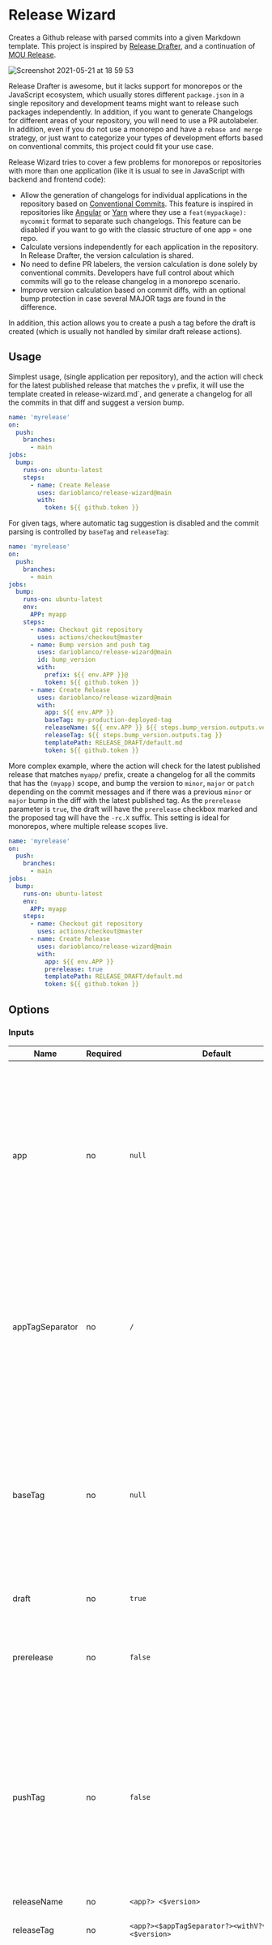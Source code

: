 # Release Wizard

Creates a Github release with parsed commits into a given Markdown template. This project is
inspired by [Release Drafter](https://github.com/marketplace/actions/release-drafter),
and a continuation of [MOU Release](https://github.com/minddocdev/mou-release-action).

![Screenshot 2021-05-21 at 18 59 53](https://user-images.githubusercontent.com/1042520/119172981-dea94d80-ba66-11eb-83a7-b4278b15d5ec.png)

Release Drafter is awesome, but it lacks support for monorepos or the JavaScript ecosystem, which
usually stores different `package.json` in a single repository and development teams might want
to release such packages independently. In addition, if you want to generate Changelogs for
different areas of your repository, you will need to use a PR autolabeler. In addition, even
if you do not use a monorepo and have a `rebase and merge` strategy, or just want to categorize
your types of development efforts based on conventional commits, this project could fit your
use case.

Release Wizard tries to cover a few problems for monorepos or repositories with more than one
application (like it is usual to see in JavaScript with backend and frontend code):

- Allow the generation of changelogs for individual applications in the repository based on
  [Conventional Commits](https://www.conventionalcommits.org/en/v1.0.0/). This feature is inspired
  in repositories like [Angular](https://github.com/angular/angular/commits/master) or
  [Yarn](https://github.com/yarnpkg/berry) where they use a `feat(mypackage): mycommit` format to
  separate such changelogs. This feature can be disabled if you want to go with the classic
  structure of one app = one repo.
- Calculate versions independently for each application in the repository. In Release Drafter, the
  version calculation is shared.
- No need to define PR labelers, the version calculation is done solely by conventional commits.
  Developers have full control about which commits will go to the release changelog in a monorepo
  scenario.
- Improve version calculation based on commit diffs, with an optional bump protection in case
  several MAJOR tags are found in the difference.

In addition, this action allows you to create a push a tag before the draft is created (which is
usually not handled by similar draft release actions).

## Usage

Simplest usage, (single application per repository), and the action will check for
the latest published release that matches the `v` prefix, it will use the template created in
release-wizard.md`, and generate a changelog for all the commits in that diff and suggest a version bump.

```yaml
name: 'myrelease'
on:
  push:
    branches:
      - main
jobs:
  bump:
    runs-on: ubuntu-latest
    steps:
      - name: Create Release
        uses: darioblanco/release-wizard@main
        with:
          token: ${{ github.token }}
```

For given tags, where automatic tag suggestion is disabled and the commit parsing is controlled
by `baseTag` and `releaseTag`:

```yaml
name: 'myrelease'
on:
  push:
    branches:
      - main
jobs:
  bump:
    runs-on: ubuntu-latest
    env:
      APP: myapp
    steps:
      - name: Checkout git repository
        uses: actions/checkout@master
      - name: Bump version and push tag
        uses: darioblanco/release-wizard@main
        id: bump_version
        with:
          prefix: ${{ env.APP }}@
          token: ${{ github.token }}
      - name: Create Release
        uses: darioblanco/release-wizard@main
        with:
          app: ${{ env.APP }}
          baseTag: my-production-deployed-tag
          releaseName: ${{ env.APP }} ${{ steps.bump_version.outputs.version }}
          releaseTag: ${{ steps.bump_version.outputs.tag }}
          templatePath: RELEASE_DRAFT/default.md
          token: ${{ github.token }}
```

More complex example, where the action will check for the latest published release that matches
`myapp/` prefix, create a changelog for all the commits that has the `(myapp)` scope,
and bump the version to `minor`, `major` or `patch` depending on the commit messages and if there
was a previous `minor` or `major` bump in the diff with the latest published tag.
As the `prerelease` parameter is `true`, the draft will have the `prerelease` checkbox marked and
the proposed tag will have the `-rc.X` suffix.
This setting is ideal for monorepos, where multiple release scopes live.

```yaml
name: 'myrelease'
on:
  push:
    branches:
      - main
jobs:
  bump:
    runs-on: ubuntu-latest
    env:
      APP: myapp
    steps:
      - name: Checkout git repository
        uses: actions/checkout@master
      - name: Create Release
        uses: darioblanco/release-wizard@main
        with:
          app: ${{ env.APP }}
          prerelease: true
          templatePath: RELEASE_DRAFT/default.md
          token: ${{ github.token }}
```

## Options

### Inputs

| Name            | Required | Default                                         | Description                                                                                                                                                                                                                                                                           |
| --------------- | -------- | ----------------------------------------------- | ------------------------------------------------------------------------------------------------------------------------------------------------------------------------------------------------------------------------------------------------------------------------------------- |
| app             | no       | `null`                                          | The name of the app involved in the release. Creates tag and render commits for a specific scope, based on the given app name. Scopes from commits are analyzed for commits that follow the Angular commit style, e.g. `<type>(<app>): my commit title` or `(<app>): my commit title` |
| appTagSeparator | no       | `/`                                             | The separator for the tags if `app` is given. For example, if `@` is provided, the version calculated for such app will be based on `myapp@myversion`. Defaults to `/`, as it is common to see the `myapp/myversion` format.                                                          |
| baseTag         | no       | `null`                                          | The tag that will be used as base for git commit comparison, instead of the automatic detection of latest published release. The commits will be formatted into a Markdown list and replaced into the `$CHANGES` variable for the given `templatePath` template file.                 |
| draft           | no       | `true`                                          | Publish release draft.                                                                                                                                                                                                                                                                |
| prerelease      | no       | `false`                                         | Mark release as prerelease when creating. This will ignore `major`, `minor` and `patch` bump suggestions and propose a [prerelease](https://github.com/npm/node-semver#prerelease-tags).                                                                                              |
| pushTag         | no       | `false`                                         | Creates and pushes the automatic calculated tag before creating the release. Useful if you want the action to handle tags for you when publishing drafts. By default, a release draft won't create the tag, which only happens when it is published.                                  |
| releaseName     | no       | `<app?> <$version>`                             | The title of the release                                                                                                                                                                                                                                                              |
| releaseTag      | no       | `<app?><$appTagSeparator?><withV?v:><$version>` | The git tag that belongs to the release.                                                                                                                                                                                                                                              |
| taskBaseUrl     | no       | `https://<mygithuborg>.atlassian.net/browse`    | The base url to append for a detected task (do not set a trailing `/`). By default, it will create a url based on your Github organization.                                                                                                                                           |
| taskPrefix      | no       | `JIR-`                                          | The prefix that identifies task ids in the commits.                                                                                                                                                                                                                                   |
| templatePath    | no       | `release-wizard.md`                             | The path for the Markdown template that will be used to create the release body, relative to `.github/`.                                                                                                                                                                              |
| token           | yes      |                                                 | The token to access Github's API.                                                                                                                                                                                                                                                     |
| withV           | no       | `true`                                          | Prefix the calculated version with `v`                                                                                                                                                                                                                                                |

### Outputs

| Name             | Description                                                                     |
| ---------------- | ------------------------------------------------------------------------------- |
| changes          | A JSON array with the list of commit sha that are involved in the release.      |
| new_tag          | The newly created tag that will reference the release.                          |
| new_version      | The newly created version that belongs to the tag.                              |
| html_url         | The browser url linking to Github's release.                                    |
| tasks            | A JSON array with the list of project management tasks involved in the release. |
| previous_tag     | The previously detected tag that was bumped by the action.                      |
| previous_version | The previously detected version that was bumped by the action.                  |
| pull_requests    | A JSON array with the list of Github pull requests involved in the release.     |
| release_id       | The release id given by Github's API.                                           |
| upload_url       | The url used for uploading release artifacts.                                   |

## Template

Create a Markdown template that will be used for the release body. Reference it with the
`templatePath` input. For example:

```md
# $APP $VERSION release

## Changelog

$CHANGES

## JIRA Tasks

$TASKS

## Pull Requests

$PULL_REQUESTS

## Checklist

- [ ] Check 1

  - [ ] Check 1.2

- [ ] Check 2

## Stakeholders

- [ ] Stakeholder 1
- [ ] Stakeholder 2
```

### Template variables

The action will replace the following variables:

- `$APP`: the `app` input.
- `$VERSION`: the updated version without `tagPrefix`.
- `$CHANGES`: the rendered list of commit messages. See [commit format](#commit-format).
  Commits will be detected if a `baseRef` is given or if another previous (and matching) tag was
  pushed to the repository and its release was published (automatic detection).
- `$TASKS`: the bullet list of detected tasks. See [task format](#task-format).
- `$PULL_REQUESTS`: the list of Github PRs. See [PR format](#pr-format).

#### Commit format

If your commits follow the expected [commit style](#commit-types)
the action will automatically categorize them in `$CHANGES` like in the following example:

![Screenshot 2021-05-21 at 19 19 34](https://user-images.githubusercontent.com/1042520/119175133-c0911c80-ba69-11eb-8b59-47a623ce792a.png)

In this case, all commits that will be added to the production release are displayed here. The ones
that did not follow any commit style where at the top of the changelog without a category.

If the `app` input is given, commits that only have the `(<app>)` scope will be shown.
Being `<app>` the input given to the action.

Of course, in case you do not want to follow a specific commit style at all,
all changes will rendered without any fancy categorization:

![Screenshot 2021-05-21 at 19 19 46](https://user-images.githubusercontent.com/1042520/119175166-c7b82a80-ba69-11eb-8540-986c763d19b9.png)

#### Task format

Tasks are detected with the given `taskPrefix` and the hyperlink is created with `taskBaseUrl`.
If none of these parameters are given, a default `JIRA-` prefix and
`https://<REPO_ORG>.atlassian.net/browse` values are used.

The output is a bullet list:

![Screenshot 2021-05-21 at 19 19 56](https://user-images.githubusercontent.com/1042520/119175185-cd157500-ba69-11eb-9ac2-a3da83591058.png)

#### PR format

In addition, you can render project management tasks and PRs. The PR rendering follows Github's
format (where squash and rebase commits output `(#<PR_ID>)`).

![Screenshot 2021-05-21 at 19 20 05](https://user-images.githubusercontent.com/1042520/119175206-d272bf80-ba69-11eb-8f78-2892e7f31b4c.png)

## Commit style

In case you want to take full power of changelog categories, the action offers a way to classify
them in the release body.

### Commit Message Conventions

The commit style follows [Conventional Commits](https://www.conventionalcommits.org/),
and is able to group changes in the changelog if some specific types are given.

#### Type

The following commit _types_ are detected (using `<type>:` or `<type>(<scope>):` at
the beginning of the commit message or in the Github squash line):

- `feat`: a new feature
- `fix`: a bug fix
- `perf`: a code change that improves performance
- `docs`: documentation only changes
- `style`: changes that do not affect the meaning of the code (lint changes)
- `refactor`: a code change that neither fixes a bug nor adds a feature
- `test`: adding missing tests or correcting existing tests
- `chore`: changes that affect the system or external development dependencies
- `build`: as an alternative to `chore`, but with very similar m eaning
  (updated in `Angular` commit style)
- `ci`: changes for CI configuration files and scripts

#### Scope

The _scope_ is required when an `app` is given, in order to only generate a changelog
for those commits that belong to the specific app. Therefore, all relevant commit messages
should have the `<type>(<scope>):` or `(<scope>):` format
(though the latter is not considered a conventional commit).
Scope should be equal to the given `app` input.

### Automatic semantic version type detection

By default, all release versions will be bumped using `PATCH`. Therefore, this action defines
different logic to bump using `MINOR` and `MAJOR`.

#### `MINOR` bumps

If there is a `feat` in the commit diff between the latest published release and the current one,
the action will suggest a `MINOR` release bump. This release type should only be used when new
features are deployed to production.

As an alternative, it will also do a `MINOR` bump if there is a `#MINOR` string found
in any commit message from the diff.

#### `MAJOR` bumps

If there is a `#MAJOR` string found in any commit message from the diff, the action will suggest
a `MAJOR` release bump. As this release type involves backwards incompatible changes, the behavior
should be fully controlled by the user.

## Development

Install dependencies

```bash
yarn
```

Compile typescript

```bash
yarn build
```

Lint code

```bash
yarn lint
```

Run the tests

```bash
yarn test
```
